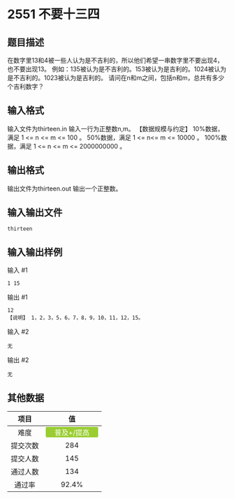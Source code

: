 # 2551 不要十三四

## 题目描述

在数字里13和4被一些人认为是不吉利的，所以他们希望一串数字里不要出现4，也不要出现13。&nbsp;例如：135被认为是不吉利的。153被认为是吉利的。1024被认为是不吉利的。1023被认为是吉利的。&nbsp;请问在n和m之间，包括n和m，总共有多少个吉利数字？

## 输入格式

输入文件为thirteen.in
输入一行为正整数n,m。
【数据规模与约定】
10%数据，满足 1 <= n <= m <= 100 。
50%数据，满足 1 <= n<= m <= 10000 。
100%数据，满足 1 <= n <= m <= 2000000000 。

## 输出格式

输出文件为thirteen.out
输出一个正整数。

## 输入输出文件

`thirteen`

## 输入输出样例

输入 #1
```
1 15
```
输出 #1
```
12
【说明】 1，2，3，5，6，7，8，9，10，11，12，15。
```
输入 #2
```
无
```
输出 #2
```
无
```

## 其他数据

|项目|值|
|:---:|:---:|
|难度|<span style="text-align: center; display: inline-block; border-radius: 3px; color: white; width: 120px; height: 24px; background-color: yellowgreen">普及+/提高</span>|
|提交次数|$284$|
|提交人数|$145$|
|通过人数|$134$|
|通过率|$92.4\%$|

